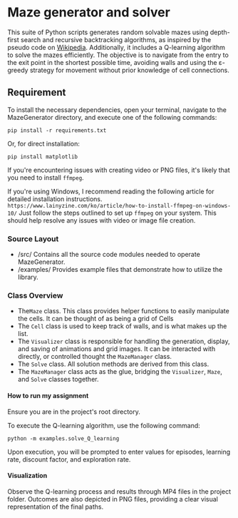 # Maze generator and solver
This suite of Python scripts generates random solvable mazes using depth-first search and recursive backtracking algorithms, as inspired by the pseudo code on [Wikipedia](https://en.wikipedia.org/wiki/Maze_generation_algorithm). Additionally, it includes a Q-learning algorithm to solve the mazes efficiently. The objective is to navigate from the entry to the exit point in the shortest possible time, avoiding walls and using the ε-greedy strategy for movement without prior knowledge of cell connections.


## Requirement
To install the necessary dependencies, open your terminal, navigate to the MazeGenerator directory, and execute one of the following commands:

`pip install -r requirements.txt`

Or, for direct installation:

`pip install matplotlib`

If you're encountering issues with creating video or PNG files, it's likely that you need to install `ffmpeg`. 

If you're using Windows, I recommend reading the following article for detailed installation instructions.
`https://www.lainyzine.com/ko/article/how-to-install-ffmpeg-on-windows-10/`
Just follow the steps outlined to set up `ffmpeg` on your system. This should help resolve any issues with video or image file creation.
 
### Source Layout
* /src/   Contains all the source code modules needed to operate MazeGenerator.
* /examples/  Provides example files that demonstrate how to utilize the library.


### Class Overview
* The`Maze` class. This class provides helper functions to easily manipulate the cells. It can be thought of as being a grid of Cells
* The `Cell` class is used to keep track of walls, and is what makes up the list.
* The `Visualizer` class is responsible for handling the generation, display, and saving of animations and grid images. It can be interacted with directly, or controlled thought the `MazeManager` class.
* The `Solve` class. All solution methods are derived from this class. 
* The `MazeManager` class acts as the glue, bridging the `Visualizer`, `Maze`, and `Solve` classes together.


#### How to run my assignment

Ensure you are in the project's root directory. 

To execute the Q-learning algorithm, use the following command:

`python -m examples.solve_Q_learning`

Upon execution, you will be prompted to enter values for episodes, learning rate, discount factor, and exploration rate.

#### Visualization

Observe the Q-learning process and results through MP4 files in the project folder. Outcomes are also depicted in 
PNG files, providing a clear visual representation of the final paths.